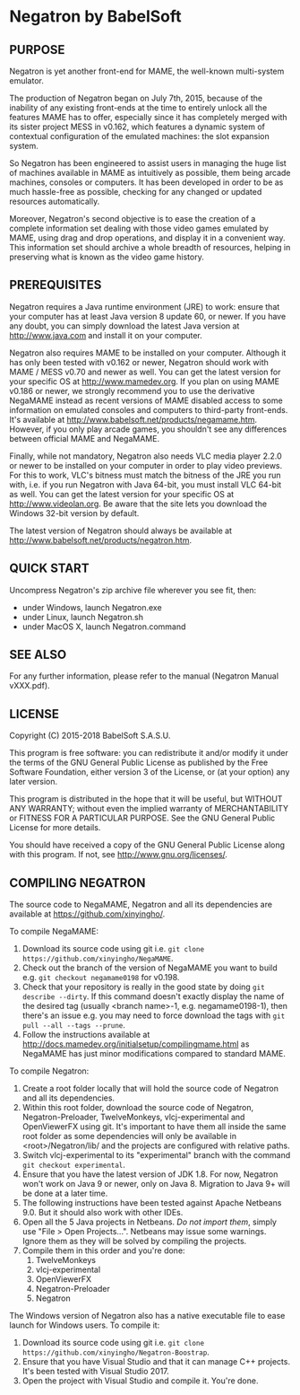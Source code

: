 # Negatron by BabelSoft

## PURPOSE

Negatron is yet another front-end for MAME, the well-known multi-system emulator.

The production of Negatron began on July 7th, 2015, because of the inability of any existing front-ends at the time to entirely unlock all the features MAME has to offer, especially since it has completely merged with its sister project MESS in v0.162, which features a dynamic system of contextual configuration of the emulated machines: the slot expansion system.

So Negatron has been engineered to assist users in managing the huge list of machines available in MAME as intuitively as possible, them being arcade machines, consoles or computers. It has been developed in order to be as much hassle-free as possible, checking for any changed or updated resources automatically.

Moreover, Negatron's second objective is to ease the creation of a complete information set dealing with those video games emulated by MAME, using drag and drop operations, and display it in a convenient way. This information set should archive a whole breadth of resources, helping in preserving what is known as the video game history.

## PREREQUISITES

Negatron requires a Java runtime environment (JRE) to work: ensure that your computer has at least Java version 8 update 60, or newer. If you have any doubt, you can simply download the latest Java version at http://www.java.com and install it on your computer.

Negatron also requires MAME to be installed on your computer. Although it has only been tested with v0.162 or newer, Negatron should work with MAME / MESS v0.70 and newer as well. You can get the latest version for your specific OS at http://www.mamedev.org. If you plan on using MAME v0.186 or newer, we strongly recommend you to use the derivative NegaMAME instead as recent versions of MAME disabled access to some information on emulated consoles and computers to third-party front-ends. It's available at http://www.babelsoft.net/products/negamame.htm. However, if you only play arcade games, you shouldn't see any differences between official MAME and NegaMAME.

Finally, while not mandatory, Negatron also needs VLC media player 2.2.0 or newer to be installed on your computer in order to play video previews. For this to work, VLC's bitness must match the bitness of the JRE you run with, i.e. if you run Negatron with Java 64-bit, you must install VLC 64-bit as well.
You can get the latest version for your specific OS at http://www.videolan.org. Be aware that the site lets you download the Windows 32-bit version by default.

The latest version of Negatron should always be available at http://www.babelsoft.net/products/negatron.htm.

## QUICK START

Uncompress Negatron's zip archive file wherever you see fit, then:
* under Windows, launch Negatron.exe
* under Linux, launch Negatron.sh
* under MacOS X, launch Negatron.command

## SEE ALSO

For any further information, please refer to the manual (Negatron Manual vXXX.pdf).

## LICENSE

Copyright (C) 2015-2018 BabelSoft S.A.S.U.

This program is free software: you can redistribute it and/or modify it under the terms of the GNU General Public License as published by the Free Software Foundation, either version 3 of the License, or (at your option) any later version.

This program is distributed in the hope that it will be useful, but WITHOUT ANY WARRANTY; without even the implied warranty of MERCHANTABILITY or FITNESS FOR A PARTICULAR PURPOSE.  See the GNU General Public License for more details.

You should have received a copy of the GNU General Public License along with this program.  If not, see <http://www.gnu.org/licenses/>.

## COMPILING NEGATRON

The source code to NegaMAME, Negatron and all its dependencies are available at https://github.com/xinyingho/.

To compile NegaMAME:
1. Download its source code using git i.e. `git clone https://github.com/xinyingho/NegaMAME`.
2. Check out the branch of the version of NegaMAME you want to build e.g. `git checkout negamame0198` for v0.198.
3. Check that your repository is really in the good state by doing `git describe --dirty`. If this command doesn't exactly display the name of the desired tag (usually \<branch name\>-1, e.g. negamame0198-1), then there's an issue e.g. you may need to force download the tags with `git pull --all --tags --prune`.
4. Follow the instructions available at http://docs.mamedev.org/initialsetup/compilingmame.html as NegaMAME has just minor modifications compared to standard MAME.

To compile Negatron:
1. Create a root folder locally that will hold the source code of Negatron and all its dependencies.
2. Within this root folder, download the source code of Negatron, Negatron-Preloader, TwelveMonkeys, vlcj-experimental and OpenViewerFX using git. It's important to have them all inside the same root folder as some dependencies will only be available in \<root\>/Negatron/lib/ and the projects are configured with relative paths.
3. Switch vlcj-experimental to its "experimental" branch with the command `git checkout experimental`.
4. Ensure that you have the latest version of JDK 1.8. For now, Negatron won't work on Java 9 or newer, only on Java 8. Migration to Java 9+ will be done at a later time.
5. The following instructions have been tested against Apache Netbeans 9.0. But it should also work with other IDEs.
6. Open all the 5 Java projects in Netbeans. *Do not import them*, simply use "File > Open Projects...". Netbeans may issue some warnings. Ignore them as they will be solved by compiling the projects.
7. Compile them in this order and you're done:
   1. TwelveMonkeys
   2. vlcj-experimental
   3. OpenViewerFX
   4. Negatron-Preloader
   5. Negatron

The Windows version of Negatron also has a native executable file to ease launch for Windows users.  To compile it:
1. Download its source code using git i.e. `git clone https://github.com/xinyingho/Negatron-Boostrap`.
2. Ensure that you have Visual Studio and that it can manage C++ projects. It's been tested with Visual Studio 2017.
3. Open the project with Visual Studio and compile it. You're done.
